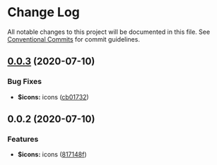 # Change Log

All notable changes to this project will be documented in this file.
See [Conventional Commits](https://conventionalcommits.org) for commit guidelines.

## [0.0.3](https://github.com/hn-ui/hn-ui/compare/@hn-ui/icons@0.0.2...@hn-ui/icons@0.0.3) (2020-07-10)


### Bug Fixes

* **$icons:** icons ([cb01732](https://github.com/hn-ui/hn-ui/commit/cb017320da72720662b555d852fd11d8df11713e))





## 0.0.2 (2020-07-10)


### Features

* **$icons:** icons ([817148f](https://github.com/hn-ui/hn-ui/commit/817148fda019764eaaf6021a292346cbceeb2ac5))
